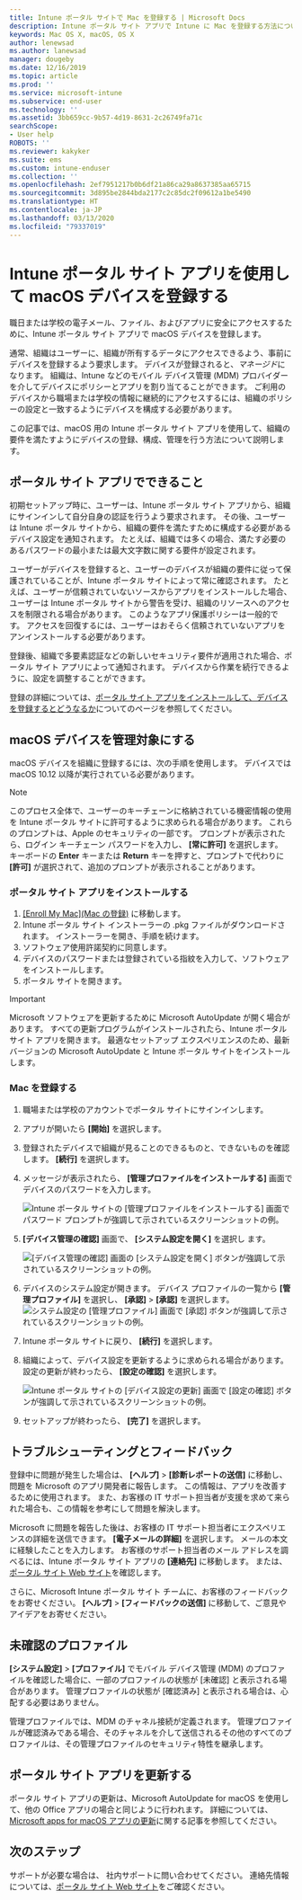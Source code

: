 ```yaml
---
title: Intune ポータル サイトで Mac を登録する | Microsoft Docs
description: Intune ポータル サイト アプリで Intune に Mac を登録する方法について説明します。
keywords: Mac OS X, macOS, OS X
author: lenewsad
ms.author: lanewsad
manager: dougeby
ms.date: 12/16/2019
ms.topic: article
ms.prod: ''
ms.service: microsoft-intune
ms.subservice: end-user
ms.technology: ''
ms.assetid: 3bb659cc-9b57-4d19-8631-2c26749fa71c
searchScope:
- User help
ROBOTS: ''
ms.reviewer: kakyker
ms.suite: ems
ms.custom: intune-enduser
ms.collection: ''
ms.openlocfilehash: 2ef7951217b0b6df21a86ca29a8637385aa65715
ms.sourcegitcommit: 3d895be2844bda2177c2c85dc2f09612a1be5490
ms.translationtype: HT
ms.contentlocale: ja-JP
ms.lasthandoff: 03/13/2020
ms.locfileid: "79337019"
---
```

# <a name="enroll-your-macos-device-using-the-company-portal-app"></a>Intune ポータル サイト アプリを使用して macOS デバイスを登録する  

職日または学校の電子メール、ファイル、およびアプリに安全にアクセスするために、Intune ポータル サイト アプリで macOS デバイスを登録します。

通常、組織はユーザーに、組織が所有するデータにアクセスできるよう、事前にデバイスを登録するよう要求します。 デバイスが登録されると、*マネージド*になります。 組織は、Intune などのモバイル デバイス管理 (MDM) プロバイダーを介してデバイスにポリシーとアプリを割り当てることができます。 ご利用のデバイスから職場または学校の情報に継続的にアクセスするには、組織のポリシーの設定と一致するようにデバイスを構成する必要があります。  

この記事では、macOS 用の Intune ポータル サイト アプリを使用して、組織の要件を満たすようにデバイスの登録、構成、管理を行う方法について説明します。  


## <a name="what-to-expect-from-the-company-portal-app"></a>ポータル サイト アプリでできること

初期セットアップ時に、ユーザーは、Intune ポータル サイト アプリから、組織にサインインして自分自身の認証を行うよう要求されます。 その後、ユーザーは Intune ポータル サイトから、組織の要件を満たすために構成する必要があるデバイス設定を通知されます。 たとえば、組織では多くの場合、満たす必要のあるパスワードの最小または最大文字数に関する要件が設定されます。    

ユーザーがデバイスを登録すると、ユーザーのデバイスが組織の要件に従って保護されていることが、Intune ポータル サイトによって常に確認されます。 たとえば、ユーザーが信頼されていないソースからアプリをインストールした場合、ユーザーは Intune ポータル サイトから警告を受け、組織のリソースへのアクセスを制限される場合があります。 このようなアプリ保護ポリシーは一般的です。 アクセスを回復するには、ユーザーはおそらく信頼されていないアプリをアンインストールする必要があります。 

登録後、組織で多要素認証などの新しいセキュリティ要件が適用された場合、ポータル サイト アプリによって通知されます。 デバイスから作業を続行できるように、設定を調整することができます。  

登録の詳細については、[ポータル サイト アプリをインストールして、デバイスを登録するとどうなるか](what-happens-if-you-install-the-Company-Portal-app-and-enroll-your-device-in-intune-macos.md)についてのページを参照してください。  

## <a name="get-your-macos-device-managed"></a>macOS デバイスを管理対象にする  
macOS デバイスを組織に登録するには、次の手順を使用します。 デバイスでは macOS 10.12 以降が実行されている必要があります。   

> [!NOTE]
> このプロセス全体で、ユーザーのキーチェーンに格納されている機密情報の使用を Intune ポータル サイトに許可するように求められる場合があります。 これらのプロンプトは、Apple のセキュリティの一部です。 プロンプトが表示されたら、ログイン キーチェーン パスワードを入力し、 **[常に許可]** を選択します。 キーボードの **Enter** キーまたは **Return** キーを押すと、プロンプトで代わりに **[許可]** が選択されて、追加のプロンプトが表示されることがあります。  

### <a name="install-company-portal-app"></a>ポータル サイト アプリをインストールする  
1. [[Enroll My Mac]\(Mac の登録\)](https://go.microsoft.com/fwlink/?linkid=853070) に移動します。  
2. Intune ポータル サイト インストーラーの .pkg ファイルがダウンロードされます。 インストーラーを開き、手順を続けます。 
3. ソフトウェア使用許諾契約に同意します。 
4. デバイスのパスワードまたは登録されている指紋を入力して、ソフトウェアをインストールします。  
5. ポータル サイトを開きます。 

> [!IMPORTANT]
> Microsoft ソフトウェアを更新するために Microsoft AutoUpdate が開く場合があります。 すべての更新プログラムがインストールされたら、Intune ポータル サイト アプリを開きます。 最適なセットアップ エクスペリエンスのため、最新バージョンの Microsoft AutoUpdate と Intune ポータル サイトをインストールします。  


### <a name="enroll-your-mac"></a>Mac を登録する  


1. 職場または学校のアカウントでポータル サイトにサインインします。  
2. アプリが開いたら **[開始]** を選択します。  
3. 登録されたデバイスで組織が見ることのできるものと、できないものを確認します。 **[続行]** を選択します。
4.  メッセージが表示されたら、 **[管理プロファイルをインストールする]** 画面でデバイスのパスワードを入力します。

    ![Intune ポータル サイトの [管理プロファイルをインストールする] 画面でパスワード プロンプトが強調して示されているスクリーンショットの例。](./media/install-management-profile-macos-1912.PNG)   
5. **[デバイス管理の確認]** 画面で、 **[システム設定を開く]** を選択し ます。  

    ![[デバイス管理の確認] 画面の [システム設定を開く] ボタンが強調して示されているスクリーンショットの例。](./media/confirm-device-management-macos-1912.PNG)  
6. デバイスのシステム設定が開きます。 デバイス プロファイルの一覧から **[管理プロファイル]** を選択し、 **[承認]**  >  **[承認]** を選択します。  
    ![システム設定の [管理プロファイル] 画面で [承認] ボタンが強調して示されているスクリーンショットの例。](./media/management-profile-approve-macos-1912.PNG)   
1. Intune ポータル サイトに戻り、 **[続行]** を選択します。    
2. 組織によって、デバイス設定を更新するように求められる場合があります。 設定の更新が終わったら、 **[設定の確認]** を選択します。  

    ![Intune ポータル サイトの [デバイス設定の更新] 画面で [設定の確認] ボタンが強調して示されているスクリーンショットの例。](./media/update-settings-mac-1911.PNG)  
9. セットアップが終わったら、 **[完了]** を選択します。  


 ## <a name="troubleshooting-and-feedback"></a>トラブルシューティングとフィードバック   

登録中に問題が発生した場合は、 **[ヘルプ]**  >  **[診断レポートの送信]** に移動し、問題を Microsoft のアプリ開発者に報告します。 この情報は、アプリを改善するために使用されます。 また、お客様の IT サポート担当者が支援を求めて来られた場合も、この情報を参考にして問題を解決します。  

Microsoft に問題を報告した後は、お客様の IT サポート担当者にエクスペリエンスの詳細を送信できます。 **[電子メールの詳細]** を選択します。 メールの本文に経験したことを入力します。 お客様のサポート担当者のメール アドレスを調べるには、Intune ポータル サイト アプリの **[連絡先]** に移動します。 または、[ポータル サイト Web サイト](https://go.microsoft.com/fwlink/?linkid=2010980)を確認します。  
 

さらに、Microsoft Intune ポータル サイト チームに、お客様のフィードバックをお寄せください。 **[ヘルプ]**  >  **[フィードバックの送信]** に移動して、ご意見やアイデアをお寄せください。  

## <a name="unverified-profiles"></a>未確認のプロファイル  
**[システム設定]**  >  **[プロファイル]** でモバイル デバイス管理 (MDM) のプロファイルを確認した場合に、一部のプロファイルの状態が [未確認] と表示される場合があります。 管理プロファイルの状態が [確認済み] と表示される場合は、心配する必要はありません。  

管理プロファイルでは、MDM のチャネル接続が定義されます。 管理プロファイルが確認済みである場合、そのチャネルを介して送信されるその他のすべてのプロファイルは、その管理プロファイルのセキュリティ特性を継承します。  

## <a name="updating-the-company-portal-app"></a>ポータル サイト アプリを更新する

ポータル サイト アプリの更新は、Microsoft AutoUpdate for macOS を使用して、他の Office アプリの場合と同じように行われます。 詳細については、[Microsoft apps for macOS アプリの更新](https://support.office.com/article/Check-for-Office-for-Mac-updates-automatically-bfd1e497-c24d-4754-92ab-910a4074d7c1)に関する記事を参照してください。  

## <a name="next-steps"></a>次のステップ  
サポートが必要な場合は、 社内サポートに問い合わせてください。 連絡先情報については、[ポータル サイト Web サイト](https://go.microsoft.com/fwlink/?linkid=2010980)をご確認ください。  


